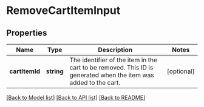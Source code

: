 # RemoveCartItemInput

## Properties
Name | Type | Description | Notes
------------ | ------------- | ------------- | -------------
**cartItemId** | **string** | The identifier of the item in the cart to be removed. This ID is generated when the item was added to the cart. | [optional] 

[[Back to Model list]](../README.md#documentation-for-models) [[Back to API list]](../README.md#documentation-for-api-endpoints) [[Back to README]](../README.md)



